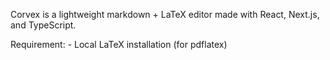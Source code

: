Corvex is a lightweight markdown + LaTeX editor made with React, Next.js, and TypeScript.

Requirement:
    - Local LaTeX installation (for pdflatex)
 